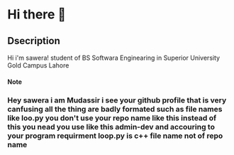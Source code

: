 # Hi there 👋
<h2>Dsecription</h2>

<p>Hi i'm sawera! student of BS Softwara Enginearing in Superior University Gold Campus Lahore</p>

<h4>Note</h4>

<h3>Hey sawera i am Mudassir i see your github profile that is very canfusing all the thing are badly formated such as file names like loo.py you don't use your repo name like this instead of this you nead you use like this admin-dev and accouring to your program requirment loop.py is c++ file name not of repo name </h3>
<!---
sawera0/sawera0 is a ✨ special ✨ repository because its `README.md` (this file) appears on your GitHub profile.
You can click the Preview link to take a look at your changes.
--->
